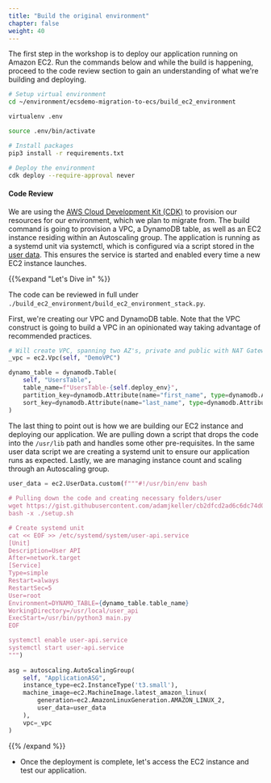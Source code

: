 ```yaml
---
title: "Build the original environment"
chapter: false
weight: 40
---
```


The first step in the workshop is to deploy our application running on Amazon EC2.
Run the commands below and while the build is happening, proceed to the code review section to gain an understanding of what we're building and deploying.

```bash
# Setup virtual environment
cd ~/environment/ecsdemo-migration-to-ecs/build_ec2_environment

virtualenv .env 

source .env/bin/activate

# Install packages
pip3 install -r requirements.txt

# Deploy the environment
cdk deploy --require-approval never

```
 
#### Code Review

We are using the [AWS Cloud Development Kit (CDK)](https://aws.amazon.com/cdk/) to provision our resources for our environment, which we plan to migrate from.
The build command is going to provision a VPC, a DynamoDB table, as well as an EC2 instance residing within an Autoscaling group.
The application is running as a systemd unit via systemctl, which is configured via a script stored in the [user data](https://docs.aws.amazon.com/AWSEC2/latest/UserGuide/user-data.html).
This ensures the service is started and enabled every time a new EC2 instance launches.

{{%expand "Let's Dive in" %}}

The code can be reviewed in full under `./build_ec2_environment/build_ec2_environment_stack.py`.

First, we're creating our VPC and DynamoDB table. 
Note that the VPC construct is going to build a VPC in an opinionated way taking advantage of recommended practices.

```python
# Will create VPC, spanning two AZ's, private and public with NAT Gateways
_vpc = ec2.Vpc(self, "DemoVPC")

dynamo_table = dynamodb.Table(
    self, "UsersTable",
    table_name=f"UsersTable-{self.deploy_env}",
    partition_key=dynamodb.Attribute(name="first_name", type=dynamodb.AttributeType.STRING),
    sort_key=dynamodb.Attribute(name="last_name", type=dynamodb.AttributeType.STRING),
)
```

The last thing to point out is how we are building our EC2 instance and deploying our application.
We are pulling down a script that drops the code into the `/usr/lib` path and handles some other pre-requisites.
In the same user data script we are creating a systemd unit to ensure our application runs as expected.
Lastly, we are managing instance count and scaling through an Autoscaling group.

```python
user_data = ec2.UserData.custom(f"""#!/usr/bin/env bash
        
# Pulling down the code and creating necessary folders/user
wget https://gist.githubusercontent.com/adamjkeller/cb2dfcd2ad6c6dc74d02c83759f2a1c5/raw/93b65f6b11d07574667d636678e7716b805a8097/setup.sh
bash -x ./setup.sh

# Create systemd unit
cat << EOF >> /etc/systemd/system/user-api.service
[Unit]
Description=User API
After=network.target
[Service]
Type=simple
Restart=always
RestartSec=5
User=root
Environment=DYNAMO_TABLE={dynamo_table.table_name}
WorkingDirectory=/usr/local/user_api
ExecStart=/usr/bin/python3 main.py
EOF

systemctl enable user-api.service
systemctl start user-api.service
""")
        
asg = autoscaling.AutoScalingGroup(
    self, "ApplicationASG",
    instance_type=ec2.InstanceType('t3.small'),
    machine_image=ec2.MachineImage.latest_amazon_linux(
        generation=ec2.AmazonLinuxGeneration.AMAZON_LINUX_2,
        user_data=user_data
    ),
    vpc=_vpc
)
```

{{% /expand %}}

- Once the deployment is complete, let's access the EC2 instance and test our application.
